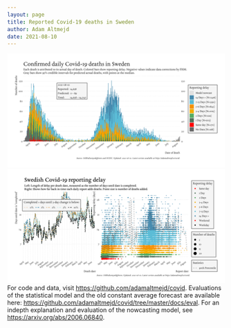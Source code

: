 ```yaml
---
layout: page
title: Reported Covid-19 deaths in Sweden
author: Adam Altmejd
date: 2021-08-10
---
```


![Graph of Swedish Covid-19 deaths with reporting delay.](deaths_lag_sweden_2021-08-10.png "Swedish Covid-19 deaths.")
![Graph of Swedish Covid-19 reporting delay in daily deaths.](lag_trend_sweden_2021-08-10.png "Trend in Swedish Covid-19 mortality reporting delay.")
For code and data, visit <https://github.com/adamaltmejd/covid>.
Evaluations of the statistical model and the old constant average forecast are available here: <https://github.com/adamaltmejd/covid/tree/master/docs/eval>.
For an indepth explanation and evaluation of the nowcasting model, see <https://arxiv.org/abs/2006.06840>.
